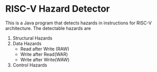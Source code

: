 # RISC-V Hazard Detector
This is a Java program that detects hazards in instructions for RISC-V architecture. The detectable hazards are 
1. Structural Hazards
2. Data Hazards
   - Read after Write (RAW)
   - Write after Read(WAR)
   - Write after Write(WAW)
3. Control Hazards
